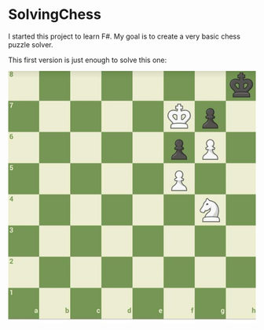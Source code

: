 SolvingChess
============

I started this project to learn F#. My goal is to create a very basic chess puzzle solver.

This first version is just enough to solve this one:

![puzzle #01](/assets/01.jpg)
